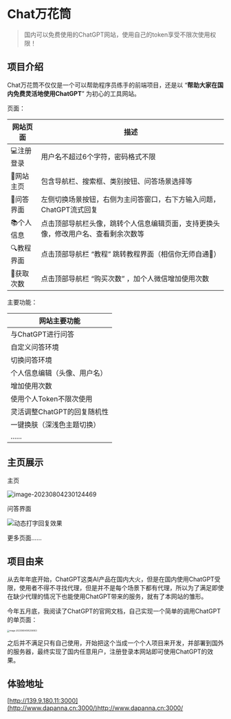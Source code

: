 # Chat万花筒

> 国内可以免费使用的ChatGPT网站，使用自己的token享受不限次使用权限！

## 项目介绍

Chat万花筒不仅仅是一个可以帮助程序员练手的前端项目，还是以 “**帮助大家在国内免费灵活地使用ChatGPT**”  为初心的工具网站。

页面：

| 网站页面  | 描述                                                         |
| --------- | ------------------------------------------------------------ |
| 💻注册登录 | 用户名不超过6个字符，密码格式不限                            |
| 🏡网站主页 | 包含导航栏、搜索框、类别按钮、问答场景选择等                 |
| 💬问答界面 | 左侧切换场景按钮，右侧为主问答窗口，右下方输入问题，ChatGPT流式回复 |
| 📚个人信息 | 点击顶部导航栏头像，跳转个人信息编辑页面，支持更换头像，修改用户名、查看剩余次数等 |
| 🔍教程界面 | 点击顶部导航栏 “教程” 跳转教程界面（相信你无师自通🤭）        |
| 🧲获取次数 | 点击顶部导航栏 “购买次数” ，加个人微信增加使用次数           |

主要功能：

| 网站主要功能                 |
| ---------------------------- |
| 与ChatGPT进行问答            |
| 自定义问答环境               |
| 切换问答环境                 |
| 个人信息编辑（头像、用户名） |
| 增加使用次数                 |
| 使用个人Token不限次使用      |
| 灵活调整ChatGPT的回复随机性  |
| 一键换肤（深浅色主题切换）   |
| ......                       |

## 主页展示

主页

![image-20230804230124469](http://panpan.dapanna.cn//image-20230804230124469.png)

问答界面

![动态打字回复效果](http://panpan.dapanna.cn//image-20230804230105774.png)

更多页面......

## 项目由来

从去年年底开始，ChatGPT这类AI产品在国内大火，但是在国内使用ChatGPT受限，使用者不得不寻找代理，但是并不是每个场景下都有代理，所以为了满足即使在缺少代理的情况下也能使用ChatGPT带来的服务，就有了本网站的雏形。

今年五月底，我阅读了ChatGPT的官网文档，自己实现一个简单的调用ChatGPT的单页面：

<img src="https://files.mdnice.com/user/32447/61346641-1722-45d4-9dfc-1afe3c8845a8.png" alt="image-20230804095258063" style="zoom: 33%;" />

之后并不满足只有自己使用，开始把这个当成一个个人项目来开发，并部署到国外的服务器，最终实现了国内任意用户，注册登录本网站即可使用ChatGPT的效果。

## 体验地址

[http://139.9.180.11:3000](http://www.dapanna.cn:3000/)http://www.dapanna.cn:3000/
